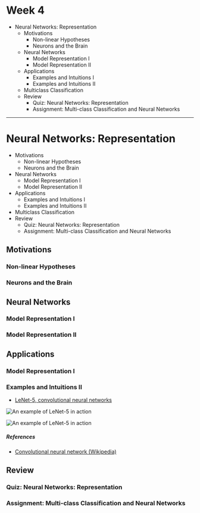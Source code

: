 Week 4
======

- Neural Networks: Representation
    - Motivations
        - Non-linear Hypotheses
        - Neurons and the Brain
    - Neural Networks
        - Model Representation I
        - Model Representation II
    - Applications
        - Examples and Intuitions I
        - Examples and Intuitions II
    - Multiclass Classification
    - Review
        - Quiz: Neural Networks: Representation
        - Assignment: Multi-class Classification and Neural Networks

--------------------------------------------------------------------------------

Neural Networks: Representation
===============================

- Motivations
    - Non-linear Hypotheses
    - Neurons and the Brain
- Neural Networks
    - Model Representation I
    - Model Representation II
- Applications
    - Examples and Intuitions I
    - Examples and Intuitions II
- Multiclass Classification
- Review
    - Quiz: Neural Networks: Representation
    - Assignment: Multi-class Classification and Neural Networks

Motivations
-----------

### Non-linear Hypotheses

### Neurons and the Brain

Neural Networks
---------------

### Model Representation I

### Model Representation II

Applications
------------

### Model Representation I

### Examples and Intuitions II

- [LeNet-5, convolutional neural networks](http://yann.lecun.com/exdb/lenet/)

![An example of LeNet-5 in action](http://yann.lecun.com/exdb/lenet/gifs/asamples.gif)

![An example of LeNet-5 in action](http://yann.lecun.com/exdb/lenet/gifs/legend-bottom.gif)

##### References

- [Convolutional neural network (Wikipedia)](https://en.wikipedia.org/wiki/Convolutional_neural_network)

Review
------

### Quiz: Neural Networks: Representation

### Assignment: Multi-class Classification and Neural Networks

